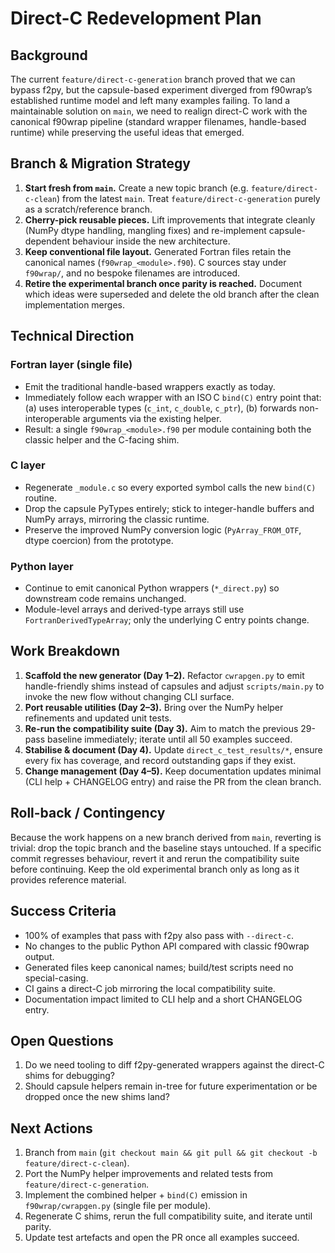# Direct-C Redevelopment Plan

## Background

The current `feature/direct-c-generation` branch proved that we can bypass f2py, but the capsule-based experiment diverged from f90wrap’s established runtime model and left many examples failing. To land a maintainable solution on `main`, we need to realign direct-C work with the canonical f90wrap pipeline (standard wrapper filenames, handle-based runtime) while preserving the useful ideas that emerged.

## Branch & Migration Strategy

1. **Start fresh from `main`.** Create a new topic branch (e.g. `feature/direct-c-clean`) from the latest `main`. Treat `feature/direct-c-generation` purely as a scratch/reference branch.
2. **Cherry-pick reusable pieces.** Lift improvements that integrate cleanly (NumPy dtype handling, mangling fixes) and re-implement capsule-dependent behaviour inside the new architecture.
3. **Keep conventional file layout.** Generated Fortran files retain the canonical names (`f90wrap_<module>.f90`). C sources stay under `f90wrap/`, and no bespoke filenames are introduced.
4. **Retire the experimental branch once parity is reached.** Document which ideas were superseded and delete the old branch after the clean implementation merges.

## Technical Direction

### Fortran layer (single file)
- Emit the traditional handle-based wrappers exactly as today.
- Immediately follow each wrapper with an ISO C `bind(C)` entry point that: (a) uses interoperable types (`c_int`, `c_double`, `c_ptr`), (b) forwards non-interoperable arguments via the existing helper.
- Result: a single `f90wrap_<module>.f90` per module containing both the classic helper and the C-facing shim.

### C layer
- Regenerate `_module.c` so every exported symbol calls the new `bind(C)` routine.
- Drop the capsule PyTypes entirely; stick to integer-handle buffers and NumPy arrays, mirroring the classic runtime.
- Preserve the improved NumPy conversion logic (`PyArray_FROM_OTF`, dtype coercion) from the prototype.

### Python layer
- Continue to emit canonical Python wrappers (`*_direct.py`) so downstream code remains unchanged.
- Module-level arrays and derived-type arrays still use `FortranDerivedTypeArray`; only the underlying C entry points change.

## Work Breakdown

1. **Scaffold the new generator (Day 1–2).** Refactor `cwrapgen.py` to emit handle-friendly shims instead of capsules and adjust `scripts/main.py` to invoke the new flow without changing CLI surface.
2. **Port reusable utilities (Day 2–3).** Bring over the NumPy helper refinements and updated unit tests.
3. **Re-run the compatibility suite (Day 3).** Aim to match the previous 29-pass baseline immediately; iterate until all 50 examples succeed.
4. **Stabilise & document (Day 4).** Update `direct_c_test_results/*`, ensure every fix has coverage, and record outstanding gaps if they exist.
5. **Change management (Day 4–5).** Keep documentation updates minimal (CLI help + CHANGELOG entry) and raise the PR from the clean branch.

## Roll-back / Contingency

Because the work happens on a new branch derived from `main`, reverting is trivial: drop the topic branch and the baseline stays untouched. If a specific commit regresses behaviour, revert it and rerun the compatibility suite before continuing. Keep the old experimental branch only as long as it provides reference material.

## Success Criteria

- 100% of examples that pass with f2py also pass with `--direct-c`.
- No changes to the public Python API compared with classic f90wrap output.
- Generated files keep canonical names; build/test scripts need no special-casing.
- CI gains a direct-C job mirroring the local compatibility suite.
- Documentation impact limited to CLI help and a short CHANGELOG entry.

## Open Questions

1. Do we need tooling to diff f2py-generated wrappers against the direct-C shims for debugging?
2. Should capsule helpers remain in-tree for future experimentation or be dropped once the new shims land?

## Next Actions

1. Branch from `main` (`git checkout main && git pull && git checkout -b feature/direct-c-clean`).
2. Port the NumPy helper improvements and related tests from `feature/direct-c-generation`.
3. Implement the combined helper + `bind(C)` emission in `f90wrap/cwrapgen.py` (single file per module).
4. Regenerate C shims, rerun the full compatibility suite, and iterate until parity.
5. Update test artefacts and open the PR once all examples succeed.
